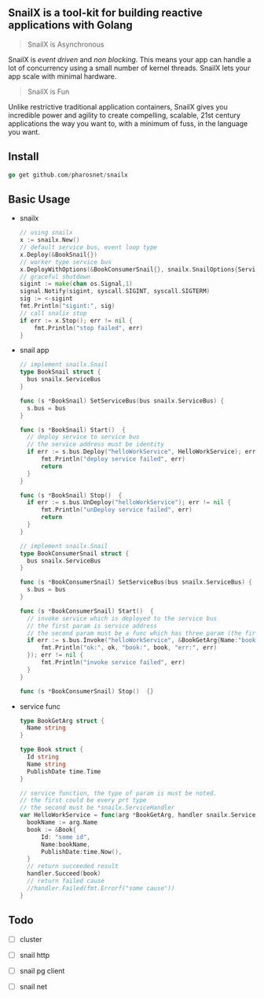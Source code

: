 ## SnailX is a tool-kit for building **reactive** applications with **Golang**

> SnailX is Asynchronous

SnailX is *event driven* and *non blocking*. This means your app can handle a lot of concurrency using a small number of kernel threads. SnailX  lets your app scale with minimal hardware.

> SnailX is Fun

Unlike restrictive traditional application containers, SnailX  gives you incredible power and agility to create compelling, scalable, 21st century applications the way you want to, with a minimum of fuss, in the language you want.



## Install

```go
go get github.com/pharosnet/snailx
```

## Basic Usage

* snailx

  ```go
  // using snailx
  x := snailx.New()
  // default service bus, event loop type
  x.Deploy(&BookSnail{})
  // worker type service bus
  x.DeployWithOptions(&BookConsumerSnail{}, snailx.SnailOptions{ServiceBusKind:snailx.WorkerServiceBus, WorkersNum:4})
  // graceful shutdown
  sigint := make(chan os.Signal,1)
  signal.Notify(sigint, syscall.SIGINT, syscall.SIGTERM)
  sig := <-sigint
  fmt.Println("sigint:", sig)
  // call snalix stop
  if err := x.Stop(); err != nil {
      fmt.Println("stop failed", err)
  }
  ```

  

* snail app

  ```go
  // implement snailx.Snail
  type BookSnail struct {
  	bus snailx.ServiceBus
  }
  
  func (s *BookSnail) SetServiceBus(bus snailx.ServiceBus) {
  	s.bus = bus
  }
  
  func (s *BookSnail) Start()  {
  	// deploy service to service bus
  	// the service address must be identity
  	if err := s.bus.Deploy("helloWorkService", HelloWorkService); err != nil {
  		fmt.Println("deploy service failed", err)
  		return
  	}
  }
  
  func (s *BookSnail) Stop()  {
  	if err := s.bus.UnDeploy("helloWorkService"); err != nil {
  		fmt.Println("unDeploy service failed", err)
  		return
  	}
  }
  ```

  ```go
  // implement snailx.Snail
  type BookConsumerSnail struct {
  	bus snailx.ServiceBus
  }
  
  func (s *BookConsumerSnail) SetServiceBus(bus snailx.ServiceBus) {
  	s.bus = bus
  }
  
  func (s *BookConsumerSnail) Start()  {
  	// invoke service which is deployed to the service bus
  	// the first param is service address
  	// the second param must be a func which has three param (the first must be bool type, the second must be service result type, the last must be error type)
  	if err := s.bus.Invoke("helloWorkService", &BookGetArg{Name:"book name"}, func(ok bool, book *Book, err error) {
  		fmt.Println("ok:", ok, "book:", book, "err:", err)
  	}); err != nil {
  		fmt.Println("invoke service failed", err)
  	}
  }
  
  func (s *BookConsumerSnail) Stop()  {}
  ```

  

* service func

  ```go
  type BookGetArg struct {
  	Name string
  }
  
  type Book struct {
  	Id string
  	Name string
  	PublishDate time.Time
  }
  
  // service function, the type of param is must be noted.
  // the first could be every prt type
  // the second must be *snailx.ServiceHandler
  var HelloWorkService = func(arg *BookGetArg, handler snailx.ServiceHandler) {
  	bookName := arg.Name
  	book := &Book{
  		Id: "some id",
  		Name:bookName,
  		PublishDate:time.Now(),
  	}
  	// return succeeded result
  	handler.Succeed(book)
  	// return failed cause
  	//handler.Failed(fmt.Errorf("some cause"))
  }
  ```



## Todo

- [ ] cluster
- [ ] snail http
- [ ] snail pg client
- [ ] snail net

